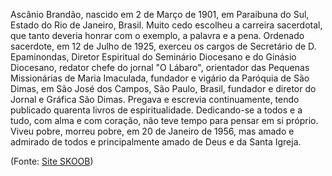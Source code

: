 Ascânio Brandão, nascido em 2 de Março de 1901, em Paraibuna do Sul, Estado do Rio de Janeiro, Brasil. Muito cedo escolheu a carreira sacerdotal, que tanto deveria honrar com o exemplo, a palavra e a pena. Ordenado sacerdote, em 12 de Julho de 1925, exerceu os cargos de Secretário de D. Epaminondas, Diretor Espiritual do Seminário Diocesano e do Ginásio Diocesano, redator chefe do jornal "O Lábaro", orientador das Pequenas Missionárias de Maria Imaculada, fundador e vigário da Paróquia de São Dimas, em São José dos Campos, São Paulo, Brasil, fundador e diretor do Jornal e Gráfica São Dimas. Pregava e escrevia continuamente, tendo publicado quarenta livros de espiritualidade. Dedicando-se a todos e a tudo, com alma e com coração, não teve tempo para pensar em si próprio. Viveu pobre, morreu pobre, em 20 de Janeiro de 1956, mas amado e admirado de todos e principalmente amado de Deus e da Santa Igreja. 

(Fonte: [Site SKOOB](https://www.skoob.com.br/autor/24317-monsenhor-ascanio-brandao))